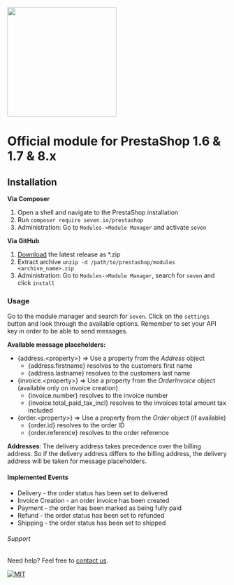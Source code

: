 <img src="https://www.seven.io/wp-content/uploads/Logo.svg" width="250" />


# Official module for PrestaShop 1.6 & 1.7 & 8.x

## Installation

**Via Composer**

1. Open a shell and navigate to the PrestaShop installation
2. Run `composer require seven.io/prestashop`
3. Administration: Go to `Modules->Module Manager` and activate `seven`

**Via GitHub**

1. [Download](https://github.com/seven-io/prestashop/releases/latest)
   the latest release as *.zip
2. Extract archive `unzip -d /path/to/prestashop/modules <archive_name>.zip`
3. Administration: Go to `Modules->Module Manager`, search for `seven` and click `install`

### Usage

Go to the module manager and search for `seven`. Click on the `settings` button and look
through the available options. Remember to set your API key in order to be able to send
messages.

**Available message placeholders:**

- {address.&lt;property>} => Use a property from the *Address* object
    - {address.firstname} resolves to the customers first name
    - {address.lastname} resolves to the customers last name
- {invoice.&lt;property>} => Use a property from the *OrderInvoice* object (available only
  on invoice creation)
    - {invoice.number} resolves to the invoice number
    - {invoice.total_paid_tax_incl} resolves to the invoices total amount tax included
- {order.&lt;property>} => Use a property from the *Order* object (if available)
    - {order.id} resolves to the order ID
    - {order.reference} resolves to the order reference

**Addresses**: The delivery address takes precedence over the billing address. So if the
delivery address differs to the billing address, the delivery address will be taken for
message placeholders.

#### Implemented Events

- Delivery - the order status has been set to delivered
- Invoice Creation - an order invoice has been created
- Payment - the order has been marked as being fully paid
- Refund - the order status has been set to refunded
- Shipping - the order status has been set to shipped

###### Support

Need help? Feel free to [contact us](https://www.seven.io/en/company/contact/).

[![MIT](https://img.shields.io/badge/License-MIT-teal.svg)](LICENSE)
